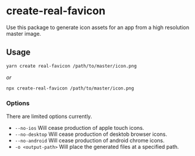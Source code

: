 # create-real-favicon

Use this package to generate icon assets for an app from a high resolution
master image.

## Usage

```bash
yarn create real-favicon /path/to/master/icon.png
```

*or*

```bash
npx create-real-favicon /path/to/master/icon.png
```

### Options

There are limited options currently.

- `--no-ios` Will cease production of apple touch icons.
- `--no-desktop` Will cease production of desktob browser icons.
- `--no-android` Will cease production of android chrome icons.
- `-o <output-path>` Will place the generated files at a specified path.